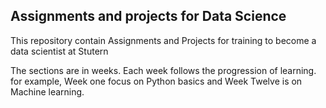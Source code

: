 ## Assignments and projects for Data Science

This repository contain Assignments and Projects for training to become a data scientist at Stutern

The sections are in weeks. Each week follows the progression of learning. for example, Week one focus on Python basics and Week Twelve is on Machine learning.